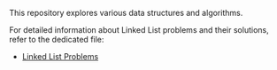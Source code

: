 This repository explores various data structures and algorithms.

For detailed information about Linked List problems and their solutions, refer to the dedicated file:

* [Linked List Problems](linkedList/readme.md)